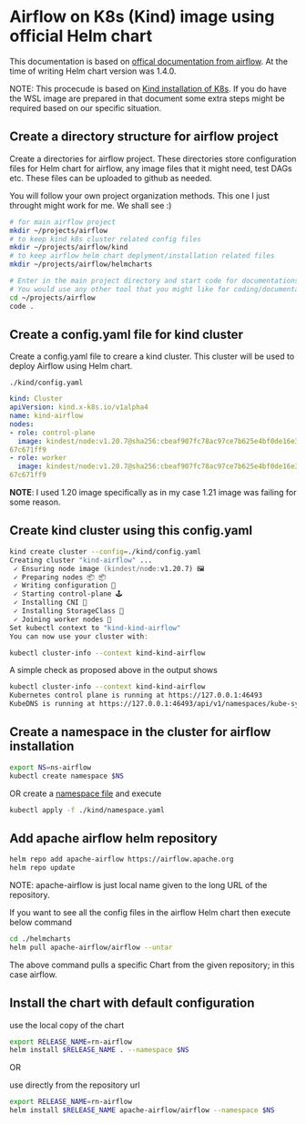 # Airflow on K8s (Kind) image using official Helm chart

This documentation is based on [offical documentation from airflow](https://airflow.apache.org/docs/helm-chart/stable/quick-start.html). At the time of writing Helm chart version was 1.4.0.

NOTE: This procecude is based on [Kind installation of K8s](https://github.com/arundeep78/wsl_debian_dev/blob/master/Kind_k8s_Readme.md). If you do have the WSL image are prepared in that document some extra steps might be required based on our specific situation.

## Create a directory structure for airflow project

Create a directories for airflow project. These directories store configuration files for Helm chart for airflow, any image files that it might need, test DAGs etc. These files can be uploaded to github as needed.

You will follow your own project organization methods. This one I just throught might work for me. We shall see  :)

```zsh
# for main airflow project
mkdir ~/projects/airflow 
# to keep kind k8s cluster related config files
mkdir ~/projects/airflow/kind 
# to keep airflow helm chart deplyment/installation related files
mkdir ~/projects/airflow/helmcharts 

# Enter in the main project directory and start code for documentations.
# You would use any other tool that you might like for coding/documentation
cd ~/projects/airflow
code .
```

## Create a config.yaml file for kind cluster

Create a config.yaml file to creare a kind cluster. This cluster will be used to deploy Airflow using Helm chart.

`./kind/config.yaml`

```yaml
kind: Cluster
apiVersion: kind.x-k8s.io/v1alpha4
name: kind-airflow
nodes:
- role: control-plane
  image: kindest/node:v1.20.7@sha256:cbeaf907fc78ac97ce7b625e4bf0de16e3ea725daf6b04f930bd14c
67c671ff9
- role: worker
  image: kindest/node:v1.20.7@sha256:cbeaf907fc78ac97ce7b625e4bf0de16e3ea725daf6b04f930bd14c
67c671ff9
```

**NOTE**: I used 1.20 image specifically as in my case 1.21 image was failing for some reason.

## Create kind cluster using this config.yaml

```zsh
kind create cluster --config=./kind/config.yaml                                              ─╯
Creating cluster "kind-airflow" ...
 ✓ Ensuring node image (kindest/node:v1.20.7) 🖼
 ✓ Preparing nodes 📦 📦
 ✓ Writing configuration 📜
 ✓ Starting control-plane 🕹️
 ✓ Installing CNI 🔌
 ✓ Installing StorageClass 💾
 ✓ Joining worker nodes 🚜
Set kubectl context to "kind-kind-airflow"
You can now use your cluster with:

kubectl cluster-info --context kind-kind-airflow
```

A simple check as proposed above in the output shows

```zsh
kubectl cluster-info --context kind-kind-airflow                                      ─╯
Kubernetes control plane is running at https://127.0.0.1:46493
KubeDNS is running at https://127.0.0.1:46493/api/v1/namespaces/kube-system/services/kube-dns:dns/proxy
```

## Create a namespace in the cluster for airflow installation

```zsh
export NS=ns-airflow
kubectl create namespace $NS
```

OR create a [namespace file](kind/namespace.yaml) and execute

```zsh
kubectl apply -f ./kind/namespace.yaml
```

## Add apache airflow helm repository

```zsh
helm repo add apache-airflow https://airflow.apache.org
helm repo update
```

NOTE: apache-airflow is just local name given to the long URL of the repository.

If you want to see all the config files in the airflow Helm chart then execute below command

```zsh
cd ./helmcharts
helm pull apache-airflow/airflow --untar
```

The above command pulls a specific Chart from the given repository; in this case airflow.

## Install the chart with default configuration

use the local copy of the chart

```zsh
export RELEASE_NAME=rn-airflow
helm install $RELEASE_NAME . --namespace $NS
```

OR

use directly from the repository url

```zsh
export RELEASE_NAME=rn-airflow
helm install $RELEASE_NAME apache-airflow/airflow --namespace $NS
```